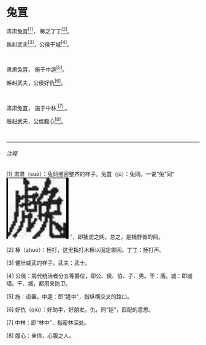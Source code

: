<h1 class="article-title"> 兔罝 </h1>
<p class="article-center">肃肃兔罝<a href="#1" class="article-link"><sup>[1]</sup></a>， 椓之丁丁<a href="#2" class="article-link"><sup>[2]</sup></a>。</p>
<p class="article-center">赳赳武夫<a href="#3" class="article-link"><sup>[3]</sup></a>，公侯干城<a href="#4" class="article-link"><sup>[4]</sup></a>。</p>

<br>

<p class="article-center">肃肃兔罝， 施于中逵<a href="#5" class="article-link"><sup>[5]</sup></a>。</p>
<p class="article-center">赳赳武夫，公侯好仇<a href="#6" class="article-link"><sup>[6]</sup></a>。</p>

<br>
<p class="article-center">肃肃兔罝， 施于中林<a href="#7" class="article-link"> <sup>[7]</sup> </a>。</p>
<p class="article-center">赳赳武夫，公侯腹心<a href="#8" class="article-link"><sup>[8]</sup></a>。</p>

<br>
<hr>

<h6> 注释 </h6>

<p class="article-comment"><a id="1">[1]</a> 肃肃（suō）：兔网细密整齐的样子。兔罝（jū）：兔网。一说“兔”同“<img src="../../public/imgs/image-tu.png" class="inline-img-responsive"> ”，即捕虎之网。总之，是捕野兽的网。</p>
<p class="article-comment"><a id="2">[2]</a> 椓（zhuó）：捶打，这里指打木橛以固定兽网。丁丁：捶打声。</p>
<p class="article-comment"><a id="3">[3]</a> 健壮威武的样子。武夫：武士。</p>
<p class="article-comment"><a id="4">[4]</a> 公侯：周代统治者分五等爵位，即公、侯、伯、子、男。干：盾。城：即城墙。干、城，都用来防卫。</p>
<p class="article-comment"><a id="5">[5]</a> 施：设置。中逵：即“逵中”，指纵横交叉的路口。</p>
<p class="article-comment"><a id="6">[6]</a> 好仇（qiú）：好助手，好朋友。仇，同“逑”，匹配的意思。</p>
<p class="article-comment"><a id="7">[7]</a> 中林：即“林中”，指密林深处。</p>
<p class="article-comment"><a id="8">[8]</a> 腹心：亲信，心腹之人。</p>